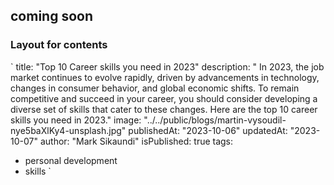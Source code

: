 ## coming soon
### Layout for contents
`
title: "Top 10 Career skills you need in 2023"
description: " In 2023, the job market continues to evolve rapidly, driven by advancements in technology, changes in consumer behavior, and global economic shifts. To remain competitive and succeed in your career, you should consider developing a diverse set of skills that cater to these changes. Here are the top 10 career skills you need in 2023."
image: "../../public/blogs/martin-vysoudil-nye5baXlKy4-unsplash.jpg"
publishedAt: "2023-10-06"
updatedAt: "2023-10-07"
author: "Mark Sikaundi"
isPublished: true
tags:
  - personal development
  - skills
`
